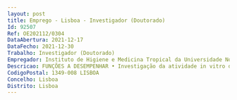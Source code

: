 ```yaml
--- 
layout: post
title: Emprego - Lisboa - Investigador (Doutorado)
Id: 92507
Ref: OE202112/0304
DataAbertura: 2021-12-17
DataFecho: 2021-12-30
Trabalho: Investigador (Doutorado)
Empregador: Instituto de Higiene e Medicina Tropical da Universidade Nova de Lisboa - NOVA Institute of Hygiene
Descricao: FUNÇÕES A DESEMPENHAR • Investigação da atividade in vitro de compostos contra as fases assexuada e sexuada de parasitas da malária de humanos • Estudos in vivo de eficácia de fármacos no estádio sanguíneo utilizando parasitas da malária de roedores • Ensaios in vivo de compostos selecionados para estabelecer a sua eficácia de bloqueio de transmissão usando parasitas de malária de roedores e mosquitos Anophelinos • Preparação e submissão de artigos científicos • Participação na formação de estudantes ao nível de mestrado e doutoramento • Participação em atividades de gestão de recursos laboratoriais e de administração do projeto.
CodigoPostal: 1349-008 LISBOA
Concelho: Lisboa
Distrito: Lisboa
--- 
```

